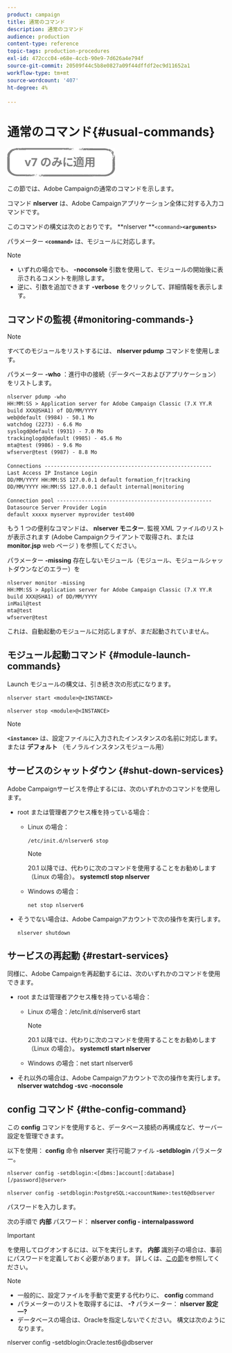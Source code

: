 ```yaml
---
product: campaign
title: 通常のコマンド
description: 通常のコマンド
audience: production
content-type: reference
topic-tags: production-procedures
exl-id: 472ccc04-e68e-4ccb-90e9-7d626a4e794f
source-git-commit: 20509f44c5b8e0827a09f44dffdf2ec9d11652a1
workflow-type: tm+mt
source-wordcount: '407'
ht-degree: 4%

---
```


# 通常のコマンド{#usual-commands}

![](../../assets/v7-only.svg)

この節では、Adobe Campaignの通常のコマンドを示します。

コマンド **nlserver** は、Adobe Campaignアプリケーション全体に対する入力コマンドです。

このコマンドの構文は次のとおりです。 **nlserver **`<command>`****`<arguments>`****

パラメーター **`<command>`** は、モジュールに対応します。

>[!NOTE]
>
>* いずれの場合でも、 **-noconsole** 引数を使用して、モジュールの開始後に表示されるコメントを削除します。
>* 逆に、引数を追加できます **-verbose** をクリックして、詳細情報を表示します。

>


## コマンドの監視 {#monitoring-commands-}

>[!NOTE]
>
>すべてのモジュールをリストするには、 **nlserver pdump** コマンドを使用します。

パラメーター **-who** ：進行中の接続（データベースおよびアプリケーション）をリストします。

```
nlserver pdump -who
HH:MM:SS > Application server for Adobe Campaign Classic (7.X YY.R build XXX@SHA1) of DD/MM/YYYY
web@default (9984) - 50.1 Mo
watchdog (2273) - 6.6 Mo
syslogd@default (9931) - 7.0 Mo
trackinglogd@default (9985) - 45.6 Mo
mta@test (9986) - 9.6 Mo
wfserver@test (9987) - 8.8 Mo

Connections ------------------------------------------------------
Last Access IP Instance Login 
DD/MM/YYYY HH:MM:SS 127.0.0.1 default formation_fr|tracking
DD/MM/YYYY HH:MM:SS 127.0.0.1 default internal|monitoring

Connection pool --------------------------------------------------
Datasource Server Provider Login 
default xxxxx myserver myprovider test400
```

もう 1 つの便利なコマンドは、 **nlserver モニター**. 監視 XML ファイルのリストが表示されます (Adobe Campaignクライアントで取得され、または **monitor.jsp** web ページ ) を参照してください。

パラメーター **-missing** 存在しないモジュール（モジュール、モジュールシャットダウンなどのエラー）を

```
nlserver monitor -missing
HH:MM:SS > Application server for Adobe Campaign Classic (7.X YY.R build XXX@SHA1) of DD/MM/YYYY
inMail@test
mta@test
wfserver@test
```

これは、自動起動のモジュールに対応しますが、まだ起動されていません。

## モジュール起動コマンド {#module-launch-commands}

Launch モジュールの構文は、引き続き次の形式になります。

```
nlserver start <module>@<INSTANCE>
```

```
nlserver stop <module>@<INSTANCE>
```

>[!NOTE]
>
>**`<instance>`** は、設定ファイルに入力されたインスタンスの名前に対応します。または **デフォルト** （モノラルインスタンスモジュール用）

## サービスのシャットダウン {#shut-down-services}

Adobe Campaignサービスを停止するには、次のいずれかのコマンドを使用します。

* root または管理者アクセス権を持っている場合：

   * Linux の場合：

      ```
      /etc/init.d/nlserver6 stop
      ```

      >[!NOTE]
      >
      >20.1 以降では、代わりに次のコマンドを使用することをお勧めします（Linux の場合）。 **systemctl stop nlserver**

   * Windows の場合：

      ```
      net stop nlserver6
      ```

* そうでない場合は、Adobe Campaignアカウントで次の操作を実行します。

   ```
   nlserver shutdown 
   ```

## サービスの再起動 {#restart-services}

同様に、Adobe Campaignを再起動するには、次のいずれかのコマンドを使用できます。

* root または管理者アクセス権を持っている場合：

   * Linux の場合：/etc/init.d/nlserver6 start

      >[!NOTE]
      >
      >20.1 以降では、代わりに次のコマンドを使用することをお勧めします（Linux の場合）。 **systemctl start nlserver**

   * Windows の場合：net start nlserver6

* それ以外の場合は、Adobe Campaignアカウントで次の操作を実行します。 **nlserver watchdog -svc -noconsole**

## config コマンド {#the-config-command}

この **config** コマンドを使用すると、データベース接続の再構成など、サーバー設定を管理できます。

以下を使用： **config** 命令 **nlserver** 実行可能ファイル **-setdblogin** パラメーター。

```
nlserver config -setdblogin:<[dbms:]account[:database][/password]@server>
```

```
nlserver config -setdblogin:PostgreSQL:<accountName>:test6@dbserver
```

パスワードを入力します。

次の手順で **内部** パスワード： **nlserver config - internalpassword**

>[!IMPORTANT]
>
>を使用してログオンするには、以下を実行します。 **内部** 識別子の場合は、事前にパスワードを定義しておく必要があります。 詳しくは、[この節](../../installation/using/configuring-campaign-server.md#internal-identifier)を参照してください。

>[!NOTE]
>
>* 一般的に、設定ファイルを手動で変更する代わりに、 **config** command
>* パラメーターのリストを取得するには、 **-?** パラメーター： **nlserver 設定 —?**
>* データベースの場合は、Oracleを指定しないでください。 構文は次のようになります。
>
>  nlserver config -setdblogin:Oracle:test6@dbserver
